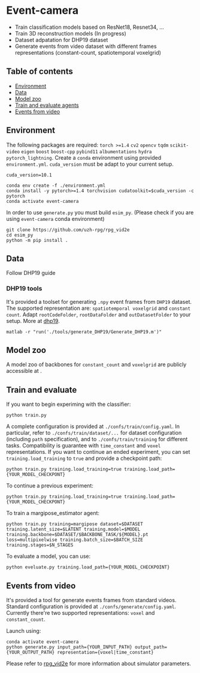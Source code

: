 # Event-camera

* Train classification models based on ResNet18, Resnet34, ...
* Train 3D reconstruction models (In progress)
* Dataset adpatation for DHP19 dataset
* Generate events from video dataset with different frames representations
  (constant-count, spatiotemporal voxelgrid)

## Table of contents
- [Environment](#environment)
- [Data](#data)
- [Model zoo](#model-zoo)
- [Train and evaluate agents](#train-and-evaluate)
- [Events from video](#events-from-video)


## Environment
The following packages are required: `torch >=1.4` `cv2` `opencv` `tqdm`
`scikit-video` `eigen` `boost` `boost-cpp` `pybind11` `albumentations` `hydra` `pytorch_lightning`. 
Create a `conda` environment using provided `environment.yml`. `cuda_version`
must be adapt to your current setup.

```
cuda_version=10.1

conda env create -f ./environment.yml
conda install -y pytorch>=1.4 torchvision cudatoolkit=$cuda_version -c pytorch
conda activate event-camera
```

In order to use `generate.py` you must build `esim_py`. (Please
check if you are using `event-camera` conda environment)
```
git clone https://github.com/uzh-rpg/rpg_vid2e
cd esim_py
python -m pip install .
```


## Data
Follow DHP19 guide


### DHP19 tools
It's provided a toolset for generating `.npy` event frames from `DHP19`
dataset. The supported representation are: `spatiotemporal voxelgrid` and
`constant count`. Adapt `rootCodeFolder`, `rootDataFolder` and
`outDatasetFolder` to your setup. More at [dhp19](https://sites.google.com/view/dhp19/home).

```
matlab -r "run('./tools/generate_DHP19/Generate_DHP19.m')"
```


## Model zoo
A model zoo of backbones for `constant_count` and `voxelgrid` are publicly
accessible at .

## Train and evaluate
If you want to begin experiming with the classifier:
```
python train.py 
```
A complete configuration is provided at `./confs/train/config.yaml`. In
particular, refer to `./confs/train/dataset/...` for dataset configuration
(including `path` specification), and to `./confs/train/training` for different
tasks. Compatibility is guarantee with `time_constant` and `voxel` representations. If you want to continue an ended
experiment, you can set `training.load_training` to `true` and provide a
checkpoint path:
```
python train.py training.load_training=true training.load_path={YOUR_MODEL_CHECKPONT}
```

To continue a previous experiment:
```
python train.py training.load_training=true training.load_path={YOUR_MODEL_CHECKPONT}
```

To train a margipose\_estimator agent:
```
python train.py training=margipose dataset=$DATASET training.latent_size=$LATENT training.model=$MODEL training.backbone=$DATASET/$BACKBONE_TASK/${MODEL}.pt loss=multipixelwise training.batch_size=$BATCH_SIZE training.stages=$N_STAGES

```

To evaluate a model, you can use:
```
python eveluate.py training.load_path={YOUR_MODEL_CHECKPOINT}
```


## Events from video
It's provided a tool for generate events frames from standard videos. Standard
configuration is provided at `./confs/generate/config.yaml`. Currently there're
two supported representations: `voxel` and `constant_count`.

Launch using:
```
conda activate event-camera
python generate.py input_path={YOUR_INPUT_PATH} output_path={YOUR_OUTPUT_PATH} representation={voxel|time_constant}
```
Please refer to [rpg_vid2e](https://github.com/uzh-rpg/rpg_vid2e) for more information about simulator parameters.



